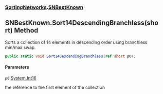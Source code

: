 ### [SortingNetworks](SortingNetworks.md 'SortingNetworks').[SNBestKnown](SortingNetworks.SNBestKnown.md 'SortingNetworks.SNBestKnown')

## SNBestKnown.Sort14DescendingBranchless(short) Method

Sorts a collection of 14 elements in descending order using branchless min/max swap.

```csharp
public static void Sort14DescendingBranchless(ref short p0);
```
#### Parameters

<a name='SortingNetworks.SNBestKnown.Sort14DescendingBranchless(short).p0'></a>

`p0` [System.Int16](https://docs.microsoft.com/en-us/dotnet/api/System.Int16 'System.Int16')

the reference to the first element of the collection